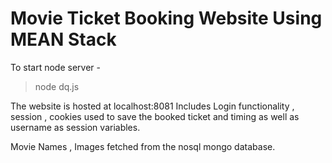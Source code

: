 # Movie Ticket Booking Website Using MEAN Stack
To start node server -
>node dq.js



The website is hosted at localhost:8081
Includes Login functionality , session , cookies used to save the booked ticket and timing as well as username as session variables.


Movie Names , Images fetched from the nosql mongo database.


